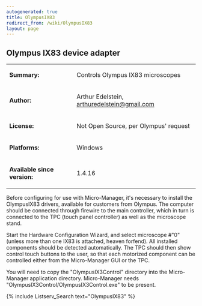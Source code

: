 ```yaml
---
autogenerated: true
title: OlympusIX83
redirect_from: /wiki/OlympusIX83
layout: page
---
```


## Olympus IX83 device adapter

<table cellspacing=3>
<tr>
<td markdown="1">

**Summary:**

</td>
<td markdown="1" valign="top">

Controls Olympus IX83 microscopes

</td>
</tr>
<tr>
<td markdown="1">

**Author:**

</td>
<td markdown="1">

Arthur Edelstein, arthuredelstein@gmail.com

</td>
</tr>
<tr>
<td markdown="1">

**License:**

</td>
<td markdown="1">

Not Open Source, per Olympus' request

</td>
</tr>
<tr>
<td markdown="1">

**Platforms:**

</td>
<td markdown="1">

Windows

</td>
</tr>
<tr>
<td markdown="1">

**Available since version:**

</td>
<td markdown="1">

1.4.16

</td>
</tr>
</table>

Before configuring for use with Micro-Manager, it's necessary to install
the OlympusIX83 drivers, available for customers from Olympus. The
computer should be connected through firewire to the main controller,
which in turn is connected to the TPC (touch panel controller) as well
as the microscope stand.

Start the Hardware Configuration Wizard, and select microscope \#"0"
(unless more than one IX83 is attached, heaven forfend). All installed
components should be detected automatically. The TPC should then show
control touch buttons to the user, so that each motorized component can
be controlled either from the Micro-Manager GUI or the TPC.

You will need to copy the "OlympusIX3Control" directory into the
Micro-Manager application directory. Micro-Manager needs
"OlympusIX3Control/OlympusIX3Control.exe" to be present.

{% include Listserv_Search text="OlympusIX83" %}
